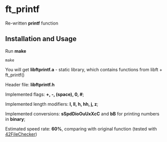 # ft_printf

Re-written **printf** function

## Installation and Usage

Run **make**

```
make
```

You will get **libftprintf.a** - static library, which contains functions from libft + ft_printf()

Header file: **libftprintf.h**


Implemented flags: **+, -, (space), 0, #**;

Implemented length modifiers: **l, ll, h, hh, j, z**;

Implemented conversions: **sSpdDioOuUxXcC** and **bB** for printing numbers in **binary**;

Estimated speed rate: **60%**, comparing with original function (tested with [42FileChecker](https://github.com/jgigault/42FileChecker.git))
